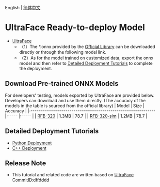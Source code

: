 English | [简体中文](README_CN.md)
# UltraFace Ready-to-deploy Model


- [UltraFace](https://github.com/Linzaer/Ultra-Light-Fast-Generic-Face-Detector-1MB/commit/dffdddd)
  - （1）The *.onnx  provided by the [Official Library](https://github.com/Linzaer/Ultra-Light-Fast-Generic-Face-Detector-1MB/) can be downloaded directly or through the following model link.
  - （2）As for the model trained on customized data, export the onnx model and then refer to [Detailed Deployment Tutorials](#detailed-deployment-tutorials) to complete the deployment.



## Download Pre-trained ONNX Models

For developers' testing, models exported by UltraFace are provided below. Developers can download and use them directly. (The accuracy of the models in the table is sourced from the official library)
| Model                                                               | Size    | Accuracy    |
|:---------------------------------------------------------------- |:----- |:----- |
| [RFB-320](https://bj.bcebos.com/paddlehub/fastdeploy/version-RFB-320.onnx) | 1.3MB | 78.7 |
| [RFB-320-sim](https://bj.bcebos.com/paddlehub/fastdeploy/version-RFB-320-sim.onnx) | 1.2MB | 78.7 |



## Detailed Deployment Tutorials

- [Python Deployment](python)
- [C++ Deployment](cpp)


## Release Note

- This tutorial and related code are written based on [UltraFace CommitID:dffdddd](https://github.com/Linzaer/Ultra-Light-Fast-Generic-Face-Detector-1MB/commit/dffdddd) 
